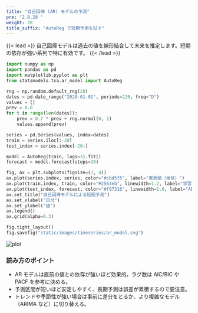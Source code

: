 ```yaml
---
title: "自己回帰 (AR) モデルの予測"
pre: "2.8.28 "
weight: 28
title_suffix: "AutoReg で短期予測を試す"
---
```


{{< lead >}}
自己回帰モデルは過去の値を線形結合して未来を推定します。短期の依存が強い系列で特に有効です。
{{< /lead >}}

```python
import numpy as np
import pandas as pd
import matplotlib.pyplot as plt
from statsmodels.tsa.ar_model import AutoReg

rng = np.random.default_rng(20)
dates = pd.date_range("2020-01-01", periods=220, freq="D")
values = []
prev = 0.0
for t in range(len(dates)):
    prev = 0.7 * prev + rng.normal(0, 1)
    values.append(prev)

series = pd.Series(values, index=dates)
train = series.iloc[:-20]
test_index = series.index[-20:]

model = AutoReg(train, lags=3).fit()
forecast = model.forecast(steps=20)

fig, ax = plt.subplots(figsize=(7, 4))
ax.plot(series.index, series, color="#cbd5f5", label="実測値（全体）")
ax.plot(train.index, train, color="#2563eb", linewidth=1.2, label="学習区間")
ax.plot(test_index, forecast, color="#f97316", linewidth=1.6, label="AR(3) 予測")
ax.set_title("自己回帰モデルによる短期予測")
ax.set_xlabel("日付")
ax.set_ylabel("値")
ax.legend()
ax.grid(alpha=0.3)

fig.tight_layout()
fig.savefig("static/images/timeseries/ar_model.svg")
```

![plot](/images/timeseries/ar_model.svg)

### 読み方のポイント

- AR モデルは直前の値との依存が強いほど効果的。ラグ数は AIC/BIC や PACF を参考に決める。
- 予測区間が短いほど安定しやすく、長期予測は誤差が累積するので要注意。
- トレンドや季節性が強い場合は事前に差分をとるか、より複雑なモデル（ARIMA など）に切り替える。

